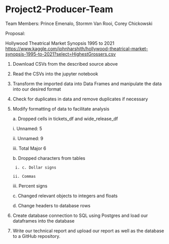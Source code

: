 # Project2-Producer-Team

Team Members:
Prince Emenalo, Stormm Van Rooi, Corey Chickowski

Proposal:

Hollywood Theatrical Market Synopsis 1995 to 2021
https://www.kaggle.com/johnharshith/hollywood-theatrical-market-synopsis-1995-to-2021?select=HighestGrossers.csv

1. Download CSVs from the described source above

2. Read the CSVs into the jupyter notebook 

3. Transform the imported data into Data Frames and manipulate the data into our desired format

4. Check for duplicates in data and remove duplicates if necessary

5. Modify formatting of data to facilitate analysis
   
   a. Dropped cells in tickets_df and wide_release_df
      
      i. Unnamed: 5
     
     ii. Unnamed: 9
     
     iii. Total Major 6
   
   b. Dropped characters from tables
        
        i. c. Dollar signs
       
       ii. Commas
      
      iii. Percent signs
    
    c. Changed relevant objects to integers and floats
   
   d. Change headers to database rows

6. Create database connection to SQL using Postgres and load our dataframes into the database

7. Write our technical report and upload our report as well as the database to a GitHub repository.
